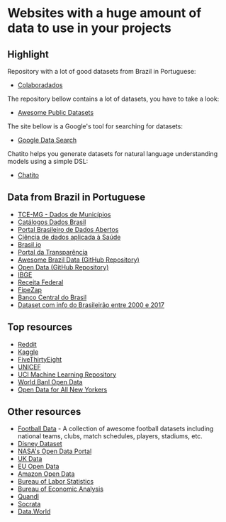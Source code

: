 # Websites with a huge amount of data to use in your projects
## Highlight
Repository with a lot of good datasets from Brazil in Portuguese:
* [Colaboradados](https://colaboradados.github.io/)

The repository bellow contains a lot of datasets, you have to take a look:
* [Awesome Public Datasets](https://github.com/awesomedata/awesome-public-datasets)

The site bellow is a Google's tool for searching for datasets:
* [Google Data Search](https://toolbox.google.com/datasetsearch)

Chatito helps you generate datasets for natural language understanding models using a simple DSL:
* [Chatito](https://rodrigopivi.github.io/Chatito/)
## Data from Brazil in Portuguese
* [TCE-MG - Dados de Municípios](https://dadosabertos.tce.mg.gov.br/index.xhtml)
* [Catálogos Dados Brasil](https://github.com/dadosgovbr/catalogos-dados-brasil/blob/master/dados/catalogos.csv)
* [Portal Brasileiro de Dados Abertos](http://dados.gov.br/dataset)
* [Ciência de dados aplicada à Saúde](https://bigdata.icict.fiocruz.br/)
* [Brasil.io](https://brasil.io/datasets)
* [Portal da Transparência](http://www.portaldatransparencia.gov.br/)
* [Awesome Brazil Data (GitHub Repository)](https://github.com/juliohm/awesome-brazil-data)
* [Open Data (GitHub Repository)](https://github.com/datasets-br)
* [IBGE](https://downloads.ibge.gov.br/)
* [Receita Federal](http://idg.receita.fazenda.gov.br/dados)
* [FipeZap](http://fipezap.zapimoveis.com.br/)
* [Banco Central do Brasil](https://www.bcb.gov.br/?serietemp)
* [Dataset com info do Brasileirão entre 2000 e 2017](https://github.com/adaoduque/Brasileirao_Dataset)

## Top resources
* [Reddit](https://www.reddit.com/r/datasets)
* [Kaggle](https://www.kaggle.com/datasets)
* [FiveThirtyEight](https://data.fivethirtyeight.com/)
* [UNICEF](https://data.unicef.org/resources/resource-type/datasets/)
* [UCI Machine Learning Repository](http://mlr.cs.umass.edu/ml/datasets.html)
* [World Banl Open Data](https://data.worldbank.org/)
* [Open Data for All New Yorkers](https://opendata.cityofnewyork.us/)
## Other resources
* [Football Data](https://datahub.io/collections/football) - A collection of awesome football datasets including national teams, clubs, match schedules, players, stadiums, etc.
* [Disney Dataset](https://www.disneyresearch.com/datasets/)
* [NASA's Open Data Portal](https://data.nasa.gov/)
* [UK Data](https://data.gov.uk/)
* [EU Open Data](http://data.europa.eu/euodp/en/data/?utm_source=datafloq&utm_medium=ref&utm_campaign=datafloq)
* [Amazon Open Data](https://registry.opendata.aws/)
* [Bureau of Labor Statistics](https://www.bls.gov/data/)
* [Bureau of Economic Analysis](http://www.bea.gov/data/gdp)
* [Quandl](https://www.quandl.com/search)
* [Socrata](https://opendata.socrata.com/)
* [Data.World](https://data.world/)
